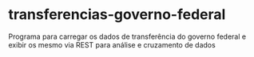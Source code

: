 # transferencias-governo-federal
Programa para carregar os dados de transferência do governo federal e exibir os mesmo via REST para análise e cruzamento de dados
